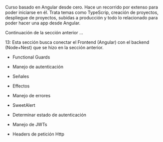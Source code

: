 Curso basado en Angular desde cero. Hace un recorrido por extenso para poder iniciarse en él. Trata temas como TypeScrip, creación de proyectos, despliegue de proyectos, subidas a producción y todo lo relacionado para poder hacer una app desde Angular.

Continuación de la sección anterior
...

13: Esta sección busca conectar el Frontend (Angular) con el backend (Node+Nest) que se hizo en la sección anterior.

  - Functional Guards

  - Manejo de autenticación
  
  - Señales
  
  - Effectos
  
  - Manejo de errores
  
  - SweetAlert
  
  - Determinar estado de autenticación
  
  - Manejo de JWTs
  
  - Headers de petición Http
